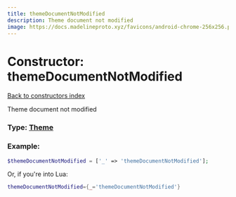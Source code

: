 ```yaml
---
title: themeDocumentNotModified
description: Theme document not modified
image: https://docs.madelineproto.xyz/favicons/android-chrome-256x256.png
---
```

# Constructor: themeDocumentNotModified  
[Back to constructors index](index.md)



Theme document not modified




### Type: [Theme](../types/Theme.md)


### Example:

```php
$themeDocumentNotModified = ['_' => 'themeDocumentNotModified'];
```  


Or, if you're into Lua:

```lua
themeDocumentNotModified={_='themeDocumentNotModified'}

```


